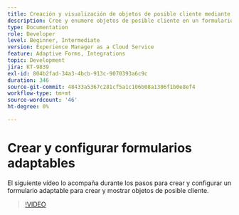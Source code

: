 ```yaml
---
title: Creación y visualización de objetos de posible cliente mediante formularios adaptables
description: Cree y enumere objetos de posible cliente en un formulario adaptable mediante la integración de Dynamics.
type: Documentation
role: Developer
level: Beginner, Intermediate
version: Experience Manager as a Cloud Service
feature: Adaptive Forms, Integrations
topic: Development
jira: KT-9839
exl-id: 804b2fad-34a3-4bcb-913c-9070393a6c9c
duration: 346
source-git-commit: 48433a5367c281cf5a1c106b08a1306f1b0e8ef4
workflow-type: tm+mt
source-wordcount: '46'
ht-degree: 0%

---
```


# Crear y configurar formularios adaptables


El siguiente vídeo lo acompaña durante los pasos para crear y configurar un formulario adaptable para crear y mostrar objetos de posible cliente.

>[!VIDEO](https://video.tv.adobe.com/v/3449311?quality=12&learn=on&captions=spa)
